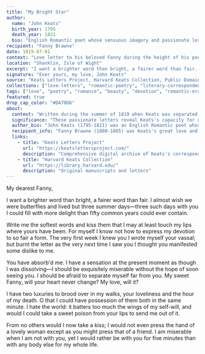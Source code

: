 ```yaml
---
title: "My Bright Star"
author:
  name: "John Keats"
  birth_year: 1795
  death_year: 1821
  bio: "English Romantic poet whose sensuous imagery and passionate love letters reveal a soul devoted to beauty and truth"
recipient: "Fanny Brawne"
date: 1819-07-01
context: "Love letter to his beloved Fanny during the height of his poetic powers"
location: "Shanklin, Isle of Wight"
excerpt: "I want a brighter word than bright, a fairer word than fair. I almost wish we were butterflies and lived but three summer days—three such days with you I could fill with more delight than fifty common years could ever contain."
signature: "Ever yours, my love, John Keats"
source: "Keats Letters Project, Harvard Keats Collection, Public Domain"
collections: ["love-letters", "romantic-poetry", "literary-correspondence"]
tags: ["love", "poetry", "romance", "beauty", "devotion", "romantic-era"]
featured: true
drop_cap_color: "#DA70D6"
about:
  context: "Written during the summer of 1819 when Keats was separated from Fanny while staying on the Isle of Wight. This period produced some of his greatest poetry."
  significance: "These passionate letters reveal Keats's capacity for deep emotional expression and inspired some of his most famous poems, including 'Bright Star.'"
  author_bio: "John Keats (1795-1821) was an English Romantic poet whose brief life produced some of the most beautiful poetry in the English language, often inspired by his love for Fanny Brawne."
  recipient_info: "Fanny Brawne (1800-1865) was Keats's great love and muse. Their passionate but unconsummated relationship inspired his greatest romantic poetry before his death from tuberculosis."
  links:
    - title: "Keats Letters Project"
      url: "https://keatslettersproject.com/"
      description: "Comprehensive digital archive of Keats's correspondence"
    - title: "Harvard Keats Collection"
      url: "https://library.harvard.edu/"
      description: "Original manuscripts and letters"
---
```


My dearest Fanny,

I want a brighter word than bright, a fairer word than fair. I almost wish we were butterflies and lived but three summer days—three such days with you I could fill with more delight than fifty common years could ever contain.

Write me the softest words and kiss them that I may at least touch my lips where yours have been. For myself I know not how to express my devotion to so fair a form. The very first week I knew you I wrote myself your vassal; but burnt the letter as the very next time I saw you I thought you manifested some dislike to me.

You have absorb'd me. I have a sensation at the present moment as though I was dissolving—I should be exquisitely miserable without the hope of soon seeing you. I should be afraid to separate myself far from you. My sweet Fanny, will your heart never change? My love, will it?

I have two luxuries to brood over in my walks, your loveliness and the hour of my death. O that I could have possession of them both in the same minute. I hate the world: it batters too much the wings of my self-will, and would I could take a sweet poison from your lips to send me out of it.

From no others would I now take a kiss; I would not even press the hand of a lovely woman except as you might press that of a friend. I am miserable when I am not with you, yet I would rather be with you for five minutes than with any body else for my whole life.